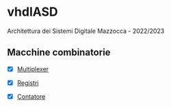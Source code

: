 # vhdlASD


Architettura dei Sistemi Digitale Mazzocca - 2022/2023

Macchine combinatorie
-
  - [X] [Multiplexer](mux)
  - [X] [Registri](registri)
  - [X] [Contatore](contatore)
  
